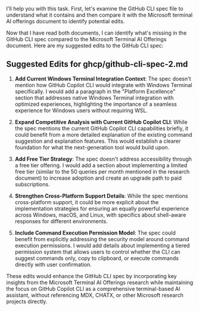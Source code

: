 ﻿I'll help you with this task. First, let's examine the GitHub CLI spec file to understand what it contains and then compare it with the Microsoft terminal AI offerings document to identify potential edits.

Now that I have read both documents, I can identify what's missing in the GitHub CLI spec compared to the Microsoft Terminal AI Offerings document. Here are my suggested edits to the GitHub CLI spec:

## Suggested Edits for ghcp/github-cli-spec-2.md

1. **Add Current Windows Terminal Integration Context**: The spec doesn't mention how GitHub Copilot CLI would integrate with Windows Terminal specifically. I would add a paragraph in the "Platform Excellence" section that addresses native Windows Terminal integration with optimized experiences, highlighting the importance of a seamless experience for Windows users without requiring WSL.

2. **Expand Competitive Analysis with Current GitHub Copilot CLI**: While the spec mentions the current GitHub Copilot CLI capabilities briefly, it could benefit from a more detailed explanation of the existing command suggestion and explanation features. This would establish a clearer foundation for what the next-generation tool would build upon.

3. **Add Free Tier Strategy**: The spec doesn't address accessibility through a free tier offering. I would add a section about implementing a limited free tier (similar to the 50 queries per month mentioned in the research document) to increase adoption and create an upgrade path to paid subscriptions.

4. **Strengthen Cross-Platform Support Details**: While the spec mentions cross-platform support, it could be more explicit about the implementation strategies for ensuring an equally powerful experience across Windows, macOS, and Linux, with specifics about shell-aware responses for different environments.

5. **Include Command Execution Permission Model**: The spec could benefit from explicitly addressing the security model around command execution permissions. I would add details about implementing a tiered permission system that allows users to control whether the CLI can suggest commands only, copy to clipboard, or execute commands directly with user confirmation.

These edits would enhance the GitHub CLI spec by incorporating key insights from the Microsoft Terminal AI Offerings research while maintaining the focus on GitHub Copilot CLI as a comprehensive terminal-based AI assistant, without referencing MDX, CHATX, or other Microsoft research projects directly.

